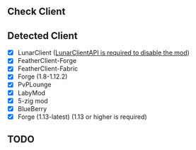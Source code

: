 ## Check Client

## Detected Client
- [x] LunarClient ([LunarClientAPI is required to disable the mod](https://github.com/LunarClient/BukkitAPI))
- [x] FeatherClient-Forge
- [x] FeatherClient-Fabric
- [x] Forge (1.8-1.12.2)
- [x] PvPLounge
- [x] LabyMod
- [x] 5-zig mod
- [x] BlueBerry
- [x] Forge (1.13-latest) (1.13 or higher is required)

## TODO

